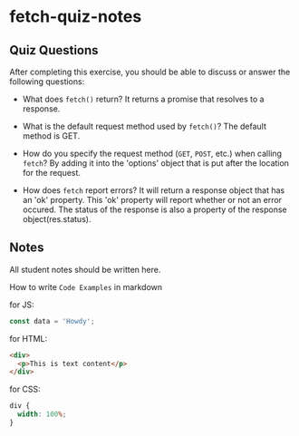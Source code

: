 # fetch-quiz-notes

## Quiz Questions

After completing this exercise, you should be able to discuss or answer the following questions:

- What does `fetch()` return?
  It returns a promise that resolves to a response.

- What is the default request method used by `fetch()`?
  The default method is GET.

- How do you specify the request method (`GET`, `POST`, etc.) when calling `fetch`?
  By adding it into the 'options' object that is put after the location for the request.

- How does `fetch` report errors?
  It will return a response object that has an 'ok' property. This 'ok' property will report whether or not an error occured. The status of the response is also a property of the response object(res.status).

## Notes

All student notes should be written here.

How to write `Code Examples` in markdown

for JS:

```javascript
const data = 'Howdy';
```

for HTML:

```html
<div>
  <p>This is text content</p>
</div>
```

for CSS:

```css
div {
  width: 100%;
}
```
